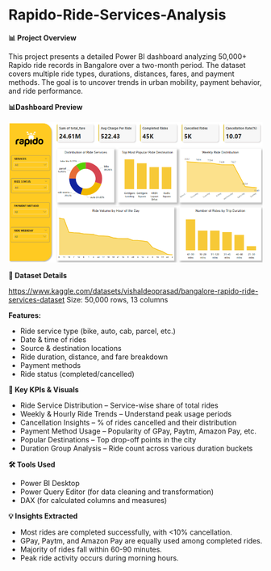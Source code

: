 # Rapido-Ride-Services-Analysis


**📊 Project Overview**

This project presents a detailed Power BI dashboard analyzing 50,000+ Rapido ride records in Bangalore over a two-month period. The dataset covers multiple ride types, durations, distances, fares, and payment methods. The goal is to uncover trends in urban mobility, payment behavior, and ride performance.


**📊Dashboard Preview**



![Dashboard Preview](Rapido-dashboard-preview.png)



**🧾 Dataset Details**

https://www.kaggle.com/datasets/vishaldeoprasad/bangalore-rapido-ride-services-dataset
Size: 50,000 rows, 13 columns

**Features:**

- Ride service type (bike, auto, cab, parcel, etc.)
- Date & time of rides
- Source & destination locations
- Ride duration, distance, and fare breakdown
- Payment methods
- Ride status (completed/cancelled)

**📌 Key KPIs & Visuals**

- Ride Service Distribution – Service-wise share of total rides
- Weekly & Hourly Ride Trends – Understand peak usage periods
- Cancellation Insights – % of rides cancelled and their distribution
- Payment Method Usage – Popularity of GPay, Paytm, Amazon Pay, etc.
- Popular Destinations – Top drop-off points in the city
- Duration Group Analysis – Ride count across various duration buckets

**🛠 Tools Used**

- Power BI Desktop
- Power Query Editor (for data cleaning and transformation)
- DAX (for calculated columns and measures)

**💡 Insights Extracted**

- Most rides are completed successfully, with <10% cancellation.
- GPay, Paytm, and Amazon Pay are equally used among completed rides.
- Majority of rides fall within 60-90 minutes.
- Peak ride activity occurs during morning hours.
